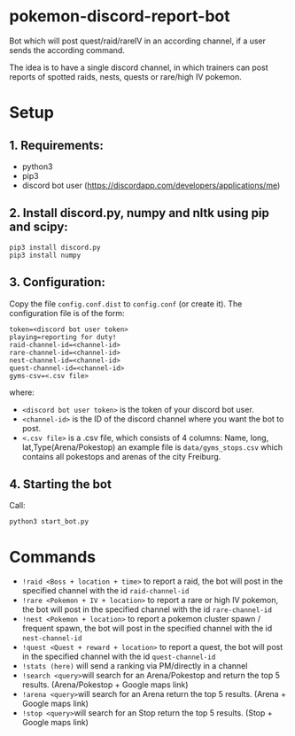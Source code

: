 # pokemon-discord-report-bot
Bot which will post quest/raid/rareIV in an according channel, if a user sends the according command.

The idea is to have a single discord channel, in which trainers can post reports of spotted raids, nests, quests or rare/high IV pokemon.

# Setup
## 1. Requirements: 
- python3
- pip3
- discord bot user (https://discordapp.com/developers/applications/me)

## 2. Install discord.py, numpy and nltk using pip and scipy:
```
pip3 install discord.py
pip3 install numpy
```

## 3. Configuration:
Copy the file `config.conf.dist` to `config.conf` (or create it). 
The configuration file is of the form: 

```
token=<discord bot user token>
playing=reporting for duty!
raid-channel-id=<channel-id>
rare-channel-id=<channel-id>
nest-channel-id=<channel-id>
quest-channel-id=<channel-id>
gyms-csv=<.csv file>
```
where:
- `<discord bot user token>` is the token of your discord bot user.
- `<channel-id>` is the ID of the discord channel where you want the bot to post. 
- `<.csv file>` is a .csv file, which consists of 4 columns: Name, long, lat,Type(Arena/Pokestop)
  an example file is `data/gyms_stops.csv` which contains all pokestops and arenas of the city Freiburg.

## 4. Starting the bot
Call:
```
python3 start_bot.py
```

# Commands
- `!raid <Boss + location + time>` to report a raid, the bot will post in the specified channel with the id `raid-channel-id`
- `!rare <Pokemon + IV + location>` to report a rare or high IV pokemon, the bot will post in the specified channel with the id `rare-channel-id`
- `!nest <Pokemon + location>` to report a pokemon cluster spawn / frequent spawn, the bot will post in the specified channel with the id `nest-channel-id`
- `!quest <Quest + reward + location>` to report a quest, the bot will post in the specified channel with the id `quest-channel-id`
- `!stats (here)` will send a ranking via PM/directly in a channel
- `!search <query>`will search for an Arena/Pokestop and return the top 5 results. (Arena/Pokestop + Google maps link)
- `!arena <query>`will search for an Arena return the top 5 results. (Arena + Google maps link)
- `!stop <query>`will search for an Stop return the top 5 results. (Stop + Google maps link)
